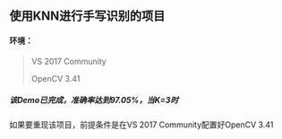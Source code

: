 ## 使用KNN进行手写识别的项目

#### 环境：

> VS 2017 Community
>
> OpenCV 3.41



##### 该Demo已完成，准确率达到97.05%，当K=3时

如果要重现该项目，前提条件是在VS 2017 Community配置好OpenCV 3.41

